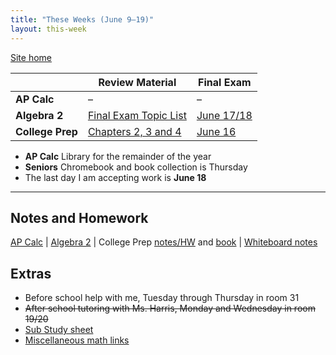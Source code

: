 ```yaml
---
title: "These Weeks (June 9–19)"
layout: this-week
---
```


[Site home](./)

|                  | **Review** Material                                               | **Final** Exam                                                                                                                                                  |
| ---------------- | ----------------------------------------------------------------- | --------------------------------------------------------------------------------------------------------------------------------------------------------------- |
| **AP Calc**      | –                                                                 | –                                                                                                                                                               |
| **Algebra 2**    | [Final Exam Topic List](./envision-algebra-2/final-topic-list.md) | [June 17/18](https://docs.google.com/spreadsheets/u/0/d/e/2PACX-1vS6k5ncrjcOoulomqUOIVDGKzaHSih5FgKYxf7txH6RQV1CHQLQI5fnNRkvbxDqT58fq8RWuYvZ-xNq/pubhtml?pli=1) |
| **College Prep** | [Chapters 2, 3 and 4](./openstax-elementary-algebra-2e/index.md)  | [June 16](https://docs.google.com/spreadsheets/u/0/d/e/2PACX-1vS6k5ncrjcOoulomqUOIVDGKzaHSih5FgKYxf7txH6RQV1CHQLQI5fnNRkvbxDqT58fq8RWuYvZ-xNq/pubhtml?pli=1)    |

- **AP Calc** Library for the remainder of the year
- **Seniors** Chromebook and book collection is Thursday
- The last day I am accepting work is **June 18**

---

## Notes and Homework

[AP Calc](./calc-for-ap-larson/) \| [Algebra 2](./envision-algebra-2/) \| College Prep [notes/HW](./openstax-elementary-algebra-2e/) and [book](https://openstax.org/books/elementary-algebra-2e/pages/2-introduction) \| [Whiteboard notes](https://1drv.ms/o/c/c4097c61e06a2b97/EpojsyS4IFdOp0qZoDZdHikBZAinLWQ3ncbWjBZVKo0vtQ?e=5egVmL)

## Extras

- Before school help with me, Tuesday through Thursday in room 31
- ~~After school tutoring with Ms. Harris, Monday and Wednesday in room 19/20~~
- [Sub Study sheet](https://docs.google.com/spreadsheets/d/1cOCYZAF-hvZ42TtM_6EWiE3OjpTO7w4Vou7y87UMICU/edit?pli=1&gid=0#gid=0)
- [Miscellaneous math links](./misc/math-links.md)
